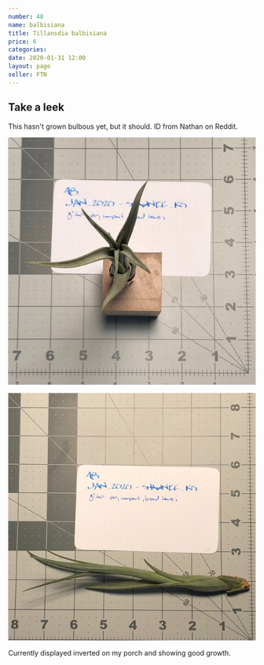 ```yaml
---
number: 48
name: balbisiana
title: Tillansdia balbisiana
price: 6
categories: 
date: 2020-01-31 12:00
layout: page
seller: FTN
---
```

## Take a leek

This hasn't grown bulbous yet, but it should. ID from Nathan on Reddit.

!["Tillandsia balbisiana"](/i/IMG_5922.jpeg "Tillandsia balbisiana")

!["Tillandsia balbisiana"](/i/IMG_5923.jpeg "Tillandsia balbisiana")

Currently displayed inverted on my porch and showing good growth.
